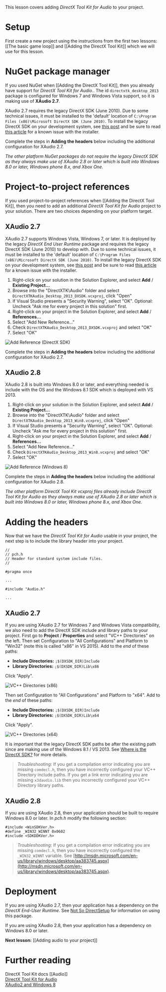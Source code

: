 This lesson covers adding _DirectX Tool Kit for Audio_ to your project.

# Setup
First create a new project using the instructions from the first two lessons: [[The basic game loop]] and
[[Adding the DirectX Tool Kit]] which we will use for this lesson.

# NuGet package manager
If you used NuGet when [[Adding the DirectX Tool Kit]], then you already have support for _DirectX Tool Kit for Audio._. The id ``directxtk_desktop_2013`` package is configured for Windows 7 and Windows Vista support, so it is making use of **XAudio 2.7**.

XAudio 2.7 requires the legacy DirectX SDK (June 2010). Due to some technical issues, it must be installed to the 'default' location of ``C:\Program Files (x86)\Microsoft DirectX SDK (June 2010)``. To install the legacy DirectX SDK on your development system, see [this post](http://blogs.msdn.com/b/chuckw/archive/2010/06/15/10023137.aspx) and be sure to read [this article](http://blogs.msdn.com/b/chuckw/archive/2013/09/24/10246203.aspx) for a known issue with the installer.

Complete the steps in **Adding the headers** below including the additional configuration for XAudio 2.7.

_The other platform NuGet packages do not require the legacy DirectX SDK as they always make use of XAudio 2.8 or later which is built into Windows 8.0 or later, Windows phone 8.x, and Xbox One._

# Project-to-project references
If you used project-to-project references when [[Adding the DirectX Tool Kit]], then you need to add an additional _DirectX Tool Kit for Audio_ project to your solution. There are two choices depending on your platform target.

## XAudio 2.7
XAudio 2.7 supports Windows Vista, Windows 7, or later. It is deployed by the legacy _DirectX End User Runtime_ package and requires the legacy DirectX SDK (June 2010) to develop with. Due to some technical issues, it must be installed to the 'default' location of ``C:\Program Files (x86)\Microsoft DirectX SDK (June 2010)``. To install the legacy DirectX SDK on your development system, see [this post](http://blogs.msdn.com/b/chuckw/archive/2010/06/15/10023137.aspx) and be sure to read [this article](http://blogs.msdn.com/b/chuckw/archive/2013/09/24/10246203.aspx) for a known issue with the installer.

1. Right-click on your solution in the Solution Explorer, and select **Add** / **Existing Project...**
1. Browse into the "DirectXTK\Audio" folder and select ``DirectXTKAudio_Desktop_2013_DXSDK.vcxproj``, click "Open"
1. If Visual Studio presents a "Security Warning", select "OK". Optional: Uncheck "Ask me for every project in this solution" first.
1. Right-click on your project in the Solution Explorer, and select **Add** / **References...**
1. Select "Add New Reference..."
1. Check ``DirectXTKAudio_Desktop_2013_DXSDK.vcxproj`` and select "OK"
1. Select "OK"

![Add Reference (DirectX SDK)](https://github.com/Microsoft/DirectXTK/wiki/images/AddReferenceDX.png)

Complete the steps in **Adding the headers** below including the additional configuration for XAudio 2.7.

## XAudio 2.8
XAudio 2.8 is built into Windows 8.0 or later, and everything needed is include with the OS and the Windows 8.1 SDK which is deployed with VS 2013.

1. Right-click on your solution in the Solution Explorer, and select **Add** / **Existing Project...**
1. Browse into the "DirectXTK\Audio" folder and select ``DirectXTKAudio_Desktop_2013_Win8.vcxproj``, click "Open"
1. If Visual Studio presents a "Security Warning", select "OK". Optional: Uncheck "Ask me for every project in this solution" first.
1. Right-click on your project in the Solution Explorer, and select **Add** / **References...**
1. Select "Add New Reference..."
1. Check ``DirectXTKAudio_Desktop_2013_Win8.vcxproj`` and select "OK"
1. Select "OK"

![Add Reference (Windows 8)](https://github.com/Microsoft/DirectXTK/wiki/images/AddReferenceWin8.png)

Complete the steps in **Adding the headers** below including the additional configuration for XAudio 2.8.

_The other platform DirectX Tool Kit vcxproj files already include DirectX Tool Kit for Audio as they always make use of XAudio 2.8 or later which is built into Windows 8.0 or later, Windows phone 8.x, and Xbox One._

# Adding the headers
Now that we have the _DirectX Tool Kit for Audio_ usable in your project, the next step is to include the library header into your project.

    //
    // pch.h
    // Header for standard system include files.
    //

    #pragma once

    ...

    #include "Audio.h"

    ...

## XAudio 2.7
If you are using XAudio 2.7 for Windows 7 and Windows Vista compatibility, we also need to add the DirectX SDK include and library paths to your project. First go to **Project** / **Properties** and select "VC++ Directories" on the left. Then set Configuration to "All Configurations" and Platform to "Win32" (note this is called "x86" in VS 2015). Add to the _end_ of these paths:
* **Include Directories:** ``;$(DXSDK_DIR)Include``
* **Library Directories:** ``;$(DXSDK_DIR)Lib\x86``

Click "Apply".

![VC++ Directories (x86)](https://github.com/Microsoft/DirectXTK/wiki/images/settingsDXx86.png)

Then set Configuration to "All Configurations" and Platform to "x64". Add to the _end_ of these paths:
* **Include Directories:** ``;$(DXSDK_DIR)Include``
* **Library Directories:** ``;$(DXSDK_DIR)Lib\x64``

Click "Apply".

![VC++ Directories (x64)](https://github.com/Microsoft/DirectXTK/wiki/images/settingsDXx64.png)

It is important that the legacy DirectX SDK paths be after the existing path since are making use of the Windows 8.1 / VS 2013. See [Where is the DirectX SDK?](http://msdn.microsoft.com/en-us/library/windows/desktop/ee663275.aspx) for more details.

> _Troubleshooting:_ If you get a compilation error indicating you are missing ``comdecl.h``, then you have incorrectly configured your VC++ Directory include paths. If you get a link error indicating you are missing ``x3daudio.lib`` then you incorrectly configured your VC++ Directory library paths.

## XAudio 2.8

If you are using XAudio 2.8, then your application should be built to require Windows 8.0 or later. In *pch.h* modify the following section:

    #include <WinSDKVer.h>
    #define _WIN32_WINNT 0x0602
    #include <SDKDDKVer.h>

> _Troubleshooting:_ If you get a compilation error indicating you are missing ``comdecl.h``, then you have incorrectly configured the ``_WIN32_WINNT`` variable. See [http://msdn.microsoft.com/en-us/library/windows/desktop/aa383745.aspx](http://msdn.microsoft.com/en-us/library/windows/desktop/aa383745.aspx).

# Deployment
If you are using XAudio 2.7, then your application has a dependency on the _DirectX End-User Runtime_. See [Not So DirectSetup](http://blogs.msdn.com/b/chuckw/archive/2010/09/08/not-so-direct-setup.aspx) for information on using this package.

If you are using XAudio 2.8, then your application has a dependency on Windows 8.0 or later.

**Next lesson:** [[Adding audio to your project]]

# Further reading
DirectX Tool Kit docs [[Audio]]  
[DirectX Tool Kit for Audio](http://blogs.msdn.com/b/chuckw/archive/2013/12/25/directx-tool-kit-for-audio.aspx)  
[XAudio2 and Windows 8](http://blogs.msdn.com/b/chuckw/archive/2012/04/02/xaudio2-and-windows-8-consumer-preview.aspx)
